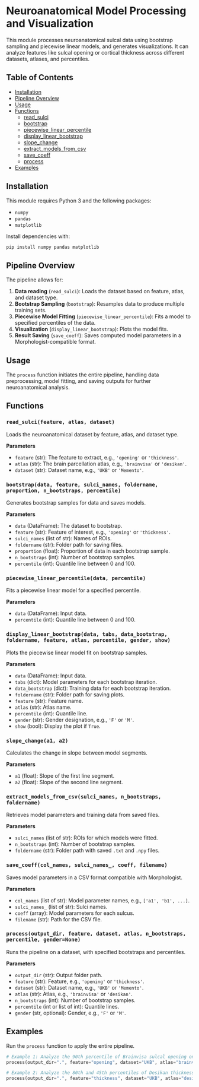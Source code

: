 # Neuroanatomical Model Processing and Visualization

This module processes neuroanatomical sulcal data using bootstrap sampling and piecewise linear models, and generates visualizations. It can analyze features like sulcal opening or cortical thickness across different datasets, atlases, and percentiles.

## Table of Contents
- [Installation](#installation)
- [Pipeline Overview](#pipeline-overview)
- [Usage](#usage)
- [Functions](#functions)
  - [read_sulci](#read_sulci)
  - [bootstrap](#bootstrap)
  - [piecewise_linear_percentile](#piecewise_linear_percentile)
  - [display_linear_bootstrap](#display_linear_bootstrap)
  - [slope_change](#slope_change)
  - [extract_models_from_csv](#extract_models_from_csv)
  - [save_coeff](#save_coeff)
  - [process](#process)
- [Examples](#examples)

## Installation

This module requires Python 3 and the following packages:
- `numpy`
- `pandas`
- `matplotlib`

Install dependencies with:
```bash
pip install numpy pandas matplotlib
```

## Pipeline Overview
The pipeline allows for:
1. **Data reading** (`read_sulci`): Loads the dataset based on feature, atlas, and dataset type.
2. **Bootstrap Sampling** (`bootstrap`): Resamples data to produce multiple training sets.
3. **Piecewise Model Fitting** (`piecewise_linear_percentile`): Fits a model to specified percentiles of the data.
4. **Visualization** (`display_linear_bootstrap`): Plots the model fits.
5. **Result Saving** (`save_coeff`): Saves computed model parameters in a Morphologist-compatible format.

## Usage
The `process` function initiates the entire pipeline, handling data preprocessing, model fitting, and saving outputs for further neuroanatomical analysis.

## Functions

### `read_sulci(feature, atlas, dataset)`
Loads the neuroanatomical dataset by feature, atlas, and dataset type.

**Parameters**
- `feature` (str): The feature to extract, e.g., `'opening'` or `'thickness'`.
- `atlas` (str): The brain parcellation atlas, e.g., `'brainvisa'` or `'desikan'`.
- `dataset` (str): Dataset name, e.g., `'UKB'` or `'Memento'`.

### `bootstrap(data, feature, sulci_names, foldername, proportion, n_bootstraps, percentile)`
Generates bootstrap samples for data and saves models.

**Parameters**
- `data` (DataFrame): The dataset to bootstrap.
- `feature` (str): Feature of interest, e.g., `'opening'` or `'thickness'`.
- `sulci_names` (list of str): Names of ROIs.
- `foldername` (str): Folder path for saving files.
- `proportion` (float): Proportion of data in each bootstrap sample.
- `n_bootstraps` (int): Number of bootstrap samples.
- `percentile` (int): Quantile line between 0 and 100.

### `piecewise_linear_percentile(data, percentile)`
Fits a piecewise linear model for a specified percentile.

**Parameters**
- `data` (DataFrame): Input data.
- `percentile` (int): Quantile line between 0 and 100.

### `display_linear_bootstrap(data, tabs, data_bootstrap, foldername, feature, atlas, percentile, gender, show)`
Plots the piecewise linear model fit on bootstrap samples.

**Parameters**
- `data` (DataFrame): Input data.
- `tabs` (dict): Model parameters for each bootstrap iteration.
- `data_bootstrap` (dict): Training data for each bootstrap iteration.
- `foldername` (str): Folder path for saving plots.
- `feature` (str): Feature name.
- `atlas` (str): Atlas name.
- `percentile` (int): Quantile line.
- `gender` (str): Gender designation, e.g., `'F'` or `'M'`.
- `show` (bool): Display the plot if `True`.

### `slope_change(a1, a2)`
Calculates the change in slope between model segments.

**Parameters**
- `a1` (float): Slope of the first line segment.
- `a2` (float): Slope of the second line segment.

### `extract_models_from_csv(sulci_names, n_bootstraps, foldername)`
Retrieves model parameters and training data from saved files.

**Parameters**
- `sulci_names` (list of str): ROIs for which models were fitted.
- `n_bootstraps` (int): Number of bootstrap samples.
- `foldername` (str): Folder path with saved `.txt` and `.npy` files.

### `save_coeff(col_names, sulci_names_, coeff, filename)`
Saves model parameters in a CSV format compatible with Morphologist.

**Parameters**
- `col_names` (list of str): Model parameter names, e.g., `['a1', 'b1', ...]`.
- `sulci_names_` (list of str): Sulci names.
- `coeff` (array): Model parameters for each sulcus.
- `filename` (str): Path for the CSV file.

### `process(output_dir, feature, dataset, atlas, n_bootstraps, percentile, gender=None)`
Runs the pipeline on a dataset, with specified bootstraps and percentiles.

**Parameters**
- `output_dir` (str): Output folder path.
- `feature` (str): Feature, e.g., `'opening'` or `'thickness'`.
- `dataset` (str): Dataset name, e.g., `'UKB'` or `'Memento'`.
- `atlas` (str): Atlas, e.g., `'brainvisa'` or `'desikan'`.
- `n_bootstraps` (int): Number of bootstrap samples.
- `percentile` (int or list of int): Quantile lines.
- `gender` (str, optional): Gender, e.g., `'F'` or `'M'`.

## Examples

Run the `process` function to apply the entire pipeline. 

```python
# Example 1: Analyze the 90th percentile of Brainvisa sulcal opening on UKB women
process(output_dir=".", feature="opening", dataset="UKB", atlas="brainvisa", n_bootstraps=2, percentile=90, gender="F")

# Example 2: Analyze the 80th and 45th percentiles of Desikan thickness on UKB men
process(output_dir=".", feature="thickness", dataset="UKB", atlas="desikan", n_bootstraps=2, percentile=[80, 45], gender="M")
```

